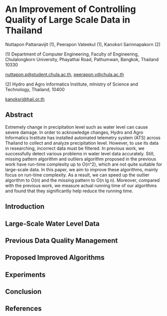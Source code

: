 
# An Improvement of Controlling Quality of Large Scale Data in Thailand

Nuttapon Pattanavijit (1), Peerapon Vateekul (1), Kanoksri Sarinnapakorn (2)

(1) Department of Computer Engineering, Faculty of Engineering, Chulalongkorn University, Phayathai Road, Pathumwan, Bangkok, Thailand 10330

nuttapon.p@student.chula.ac.th, peerapon.v@chula.ac.th

(2) Hydro and Agro Informatics Institute, mInistry of Science and Technology, Thailand, 10400

kanoksri@haii.or.th

## Abstract

Extremely change in precipitation level such as water level can cause severe damage. In order to acknowledge changes, Hydro and Agro Informatics Institute has installed automated telemetry system (ATS) across Thailand to collect and analyze precipitation level. However, to use its data in researching, incorrect data must be filtered. In previous work, we successfully detect various problems in water level data accurately. Still, missing pattern algorithm and outliers algorithm proposed in the previous work have run-time complexity up to O(n^2), which are not quite suitable for large-scale data. In this paper, we aim to improve these algorithms, mainly focus on run-time complexity. As a result,  we can speed up the outlier algorithm to O(n) and the missing pattern to O(n lg n). Moreover, compared with the previous work, we measure actual running time of our algorithms and found that they significantly help reduce the running time.

## Introduction

## Large-Scale Water Level Data

## Previous Data Quality Management

## Proposed Improved Algorithms 

## Experiments

## Conclusion

## References
